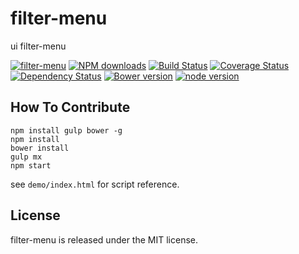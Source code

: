 # filter-menu

ui filter-menu

[![filter-menu](https://nodei.co/npm/modulex-filter-menu.png)](https://npmjs.org/package/modulex-filter-menu)
[![NPM downloads](http://img.shields.io/npm/dm/modulex-filter-menu.svg)](https://npmjs.org/package/modulex-filter-menu)
[![Build Status](https://secure.travis-ci.org/kissyteam/filter-menu.png?branch=master)](https://travis-ci.org/kissyteam/filter-menu)
[![Coverage Status](https://img.shields.io/coveralls/kissyteam/filter-menu.svg)](https://coveralls.io/r/kissyteam/filter-menu?branch=master)
[![Dependency Status](https://gemnasium.com/kissyteam/filter-menu.png)](https://gemnasium.com/kissyteam/filter-menu)
[![Bower version](https://badge.fury.io/bo/modulex-filter-menu.svg)](http://badge.fury.io/bo/modulex-filter-menu)
[![node version](https://img.shields.io/badge/node.js-%3E=_0.10-green.svg?style=flat-square)](http://nodejs.org/download/)


## How To Contribute

```
npm install gulp bower -g
npm install
bower install
gulp mx
npm start
```

see ``demo/index.html`` for script reference.

## License

filter-menu is released under the MIT license.